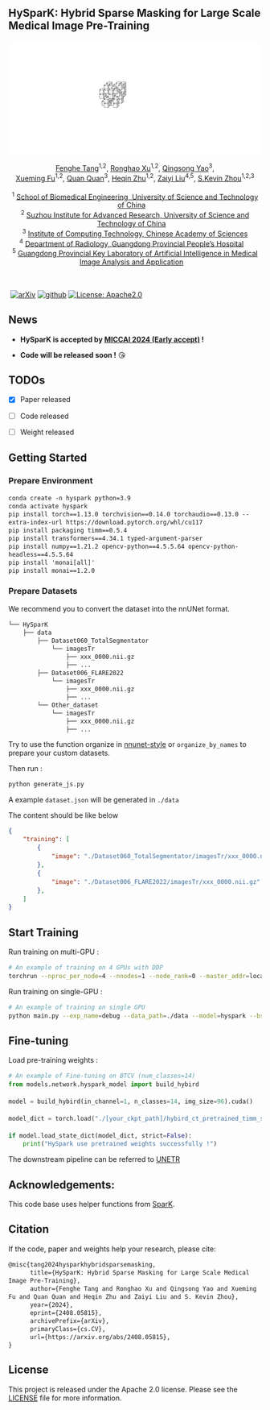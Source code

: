 

## HySparK: Hybrid Sparse Masking for Large Scale Medical Image Pre-Training

<p align="center" width="100%">
<!---->
</p> 

![HySparK](https://github.com/FengheTan9/HySparK/blob/main/imgs/HySparK.gif)


<div align="center">
    <span class="author-block">
    <a href="https://scholar.google.com/citations?user=x1pODsMAAAAJ&hl=en" target="_blank">Fenghe Tang</a><sup>1,2</sup>,</span>
    <span class="author-block">
    <a href="https://scholar.google.com/citations?user=TxjqAY0AAAAJ&hl=en" target="_blank">Ronghao Xu</a><sup>1,2</sup>,</span>
    <span class="author-block">
    <a href="https://scholar.google.com/citations?user=CMiRzlAAAAAJ&hl=en" target="_blank">Qingsong Yao</a><sup>3</sup>,</span>
    <br>
    <span class="author-block">
    <a href="https://scholar.google.com/citations?user=az4zv18AAAAJ&hl=en" target="_blank">Xueming Fu</a><sup>1,2</sup>,</span>
    <span class="author-block">
    <a href="https://scholar.google.com/citations?user=mlTXS0YAAAAJ&hl=en" target="_blank">Quan Quan</a><sup>3</sup>,</span>
    <span class="author-block">
    <a href="https://scholar.google.com/citations?user=YkfSFekAAAAJ&hl=en" target="_blank">Heqin Zhu</a><sup>1,2</sup>,</span>
    <span class="author-block">
    <a href="https://scholar.google.com/citations?user=OkrZX0AAAAAJ&hl=en" target="_blank">Zaiyi Liu</a><sup>4,5</sup>,</span>
    <span class="author-block">
    <a href="https://scholar.google.com/citations?user=8eNm2GMAAAAJ&hl=en" target="_blank">S.Kevin Zhou</a><sup>1,2,3</sup>
    </span>
</div>
<br>

<div align="center">
    <sup>1</sup>
    <a href='https://en.ustc.edu.cn/' target='_blank'>School of Biomedical Engineering, University of Science and Technology of China</a>&emsp;
    <br>
    <sup>2</sup> <a href='http://english.ict.cas.cn/' target='_blank'>Suzhou Institute for Advanced Research, University of Science and Technology of China</a>&emsp;
    <br>
    <sup>3</sup> <a href='http://english.ict.cas.cn/' target='_blank'>Institute of Computing Technology, Chinese Academy of Sciences</a>
    <br>
    <sup>4</sup>
    <a href='https://english.ucas.ac.cn/' target='_blank'>Department of Radiology, Guangdong Provincial People’s Hospital</a>&emsp;
    </br>
    <sup>5</sup>
    <a href='https://english.ucas.ac.cn/' target='_blank'>Guangdong Provincial Key Laboratory of Artificial Intelligence in Medical Image Analysis and Application</a>&emsp;
    </br>
</div>
<br>
<br>

​                                              [![arXiv](https://img.shields.io/badge/arxiv-2408.05815-b31b1b)](https://arxiv.org/pdf/2408.05815v1)   [![github](https://img.shields.io/badge/github-HySparK-black)](https://github.com/FengheTan9/HySparK)    <a href="#LICENSE--citation"><img alt="License: Apache2.0" src="https://img.shields.io/badge/LICENSE-Apache%202.0-blue.svg"/></a>



## News

- **HySparK is accepted by <u>MICCAI 2024 (Early accept)</u> !**

- **Code will be released soon !** 😘



## TODOs

- [x] Paper released
- [ ] Code released
- [ ] Weight released



## Getting Started



### Prepare Environment

```
conda create -n hyspark python=3.9
conda activate hyspark
pip install torch==1.13.0 torchvision==0.14.0 torchaudio==0.13.0 --extra-index-url https://download.pytorch.org/whl/cu117
pip install packaging timm==0.5.4
pip install transformers==4.34.1 typed-argument-parser
pip install numpy==1.21.2 opencv-python==4.5.5.64 opencv-python-headless==4.5.5.64
pip install 'monai[all]'
pip install monai==1.2.0
```



### Prepare Datasets

We recommend you to convert the dataset into the nnUNet format.

```
└── HySparK
    ├── data
        ├── Dataset060_TotalSegmentator
            └── imagesTr
                ├── xxx_0000.nii.gz
                ├── ...
        ├── Dataset006_FLARE2022
            └── imagesTr
                ├── xxx_0000.nii.gz
                ├── ...
        └── Other_dataset
            └── imagesTr
                ├── xxx_0000.nii.gz
                ├── ...
```

Try to use the function organize in  [nnunet-style](https://github.com/MIC-DKFZ/nnUNet/blob/master/documentation/dataset_format.md) or ```organize_by_names``` to prepare your custom datasets.

Then run :

```python
python generate_js.py
```

A example ```dataset.json``` will be generated in ```./data```

The content should be like below

```json
{
    "training": [
        {
            "image": "./Dataset060_TotalSegmentator/imagesTr/xxx_0000.nii.gz"
        },
        {
            "image": "./Dataset006_FLARE2022/imagesTr/xxx_0000.nii.gz"
        },
    ]
}

```



## Start Training

Run training on multi-GPU :

```sh
# An example of training on 4 GPUs with DDP
torchrun --nproc_per_node=4 --nnodes=1 --node_rank=0 --master_addr=localhost --master_port=12351 main.py --exp_name=debug --data_path=./data  --model=hyspark --bs=12  --exp_dir=debug_hyspark_ddp_4
```

Run training on single-GPU :

```sh
# An example of training on single GPU
python main.py --exp_name=debug --data_path=./data --model=hyspark --bs=4 --exp_dir=debug_hyspark
```



## Fine-tuning

Load pre-training weights :

```python
# An example of Fine-tuning on BTCV (num_classes=14)
from models.network.hyspark_model import build_hybird

model = build_hybird(in_channel=1, n_classes=14, img_size=96).cuda()

model_dict = torch.load("./[your_ckpt_path]/hybird_ct_pretrained_timm_style_mask75.pth")   

if model.load_state_dict(model_dict, strict=False):
    print("HySpark use pretrained weights successfully !")
```



The downstream pipeline can be referred to [UNETR](https://github.com/Project-MONAI/research-contributions/tree/main/UNETR/BTCV)



## Acknowledgements:

This code base uses helper functions from [SparK](https://github.com/keyu-tian/SparK).



## Citation

If the code, paper and weights help your research, please cite:

```
@misc{tang2024hysparkhybridsparsemasking,
      title={HySparK: Hybrid Sparse Masking for Large Scale Medical Image Pre-Training}, 
      author={Fenghe Tang and Ronghao Xu and Qingsong Yao and Xueming Fu and Quan Quan and Heqin Zhu and Zaiyi Liu and S. Kevin Zhou},
      year={2024},
      eprint={2408.05815},
      archivePrefix={arXiv},
      primaryClass={cs.CV},
      url={https://arxiv.org/abs/2408.05815}, 
}
```

## License

This project is released under the Apache 2.0 license. Please see the [LICENSE](LICENSE) file for more information.
